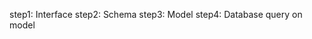 step1: Interface
step2: Schema
step3: Model
step4: Database query on model

<!-- mongoose hocce mongodb er wrapper 
insert and insertmany shudhu mongodb te kaj korbe bt mongoose e kaj korbe na  , baki sob mongodb method mongoose e support korbe 
 -->
<!-- 
pattern MVC , 
Modular => (user) => user.interface.ts, user.model.ts, user.route.ts, user.controller.ts,service => user module user folder er modhe tkbe jeta readable onk sojok and file gula o onk fast kuje pawa jai
Interface => interface.ts 
 Schema, Model => model.ts
 route function => controller.ts
 database logic or database query function => service.ts
 -->

 <!-- 
 instance method : instance er method 
 //kono ekta class theke jody instance create kory and ey  instance sathe jody 
ekta method attarched thake setay hocce  instance method.
 class -> instance + method -> instance method 
 

 const user = new User (payload ) // user -> class user -> instance
 user.save()  => that is method that is instance method and jehetu eta mongoose dce tay eta built in  instance methods
 >


 <!-- 
 export const createUser = async (payload:IUser):Promise<IUser> =>{   //jehetu async tay eta promise return korbe and  promise ta IUser type er 
   const user = new User (payload )
   await user.save()
   return user
 }
  -->